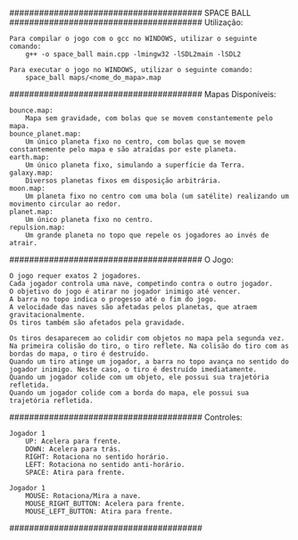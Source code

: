 #######################################
SPACE BALL
#######################################
Utilização:

	Para compilar o jogo com o gcc no WINDOWS, utilizar o seguinte comando:
		g++ -o space_ball main.cpp -lmingw32 -lSDL2main -lSDL2

	Para executar o jogo no WINDOWS, utilizar o seguinte comando:
		space_ball maps/<nome_do_mapa>.map

#######################################
Mapas Disponíveis:

	bounce.map:
		Mapa sem gravidade, com bolas que se movem constantemente pelo mapa.
	bounce_planet.map:
		Um único planeta fixo no centro, com bolas que se movem constantemente pelo mapa e são atraídas por este planeta.
	earth.map:
		Um único planeta fixo, simulando a superfície da Terra.
	galaxy.map:
		Diversos planetas fixos em disposição arbitrária.
	moon.map:
		Um planeta fixo no centro com uma bola (um satélite) realizando um movimento circular ao redor.
	planet.map:
		Um único planeta fixo no centro.
	repulsion.map:
		Um grande planeta no topo que repele os jogadores ao invés de atrair.

#######################################
O Jogo:

	O jogo requer exatos 2 jogadores.
	Cada jogador controla uma nave, competindo contra o outro jogador.
	O objetivo do jogo é atirar no jogador inimigo até vencer.
	A barra no topo indica o progesso até o fim do jogo.
	A velocidade das naves são afetadas pelos planetas, que atraem gravitacionalmente.
	Os tiros também são afetados pela gravidade.

	Os tiros desaparecem ao colidir com objetos no mapa pela segunda vez.
	Na primeira colisão do tiro, o tiro reflete. Na colisão do tiro com as bordas do mapa, o tiro é destruído.
	Quando um tiro atinge um jogador, a barra no topo avança no sentido do jogador inimigo. Neste caso, o tiro é destruído imediatamente.
	Quando um jogador colide com um objeto, ele possui sua trajetória refletida.
	Quando um jogador colide com a borda do mapa, ele possui sua trajetória refletida.

#######################################
Controles:

	Jogador 1
		UP: Acelera para frente.
		DOWN: Acelera para trás.
		RIGHT: Rotaciona no sentido horário.
		LEFT: Rotaciona no sentido anti-horário.
		SPACE: Atira para frente.

	Jogador 1
		MOUSE: Rotaciona/Mira a nave.
		MOUSE_RIGHT_BUTTON: Acelera para frente.
		MOUSE_LEFT_BUTTON: Atira para frente.

#######################################